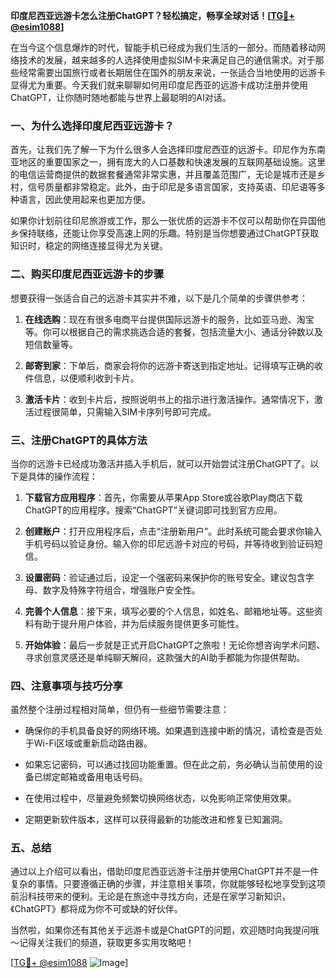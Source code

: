**印度尼西亚远游卡怎么注册ChatGPT？轻松搞定，畅享全球对话！[[TG💪+ @esim1088](https://t.me/s/esim1088)]**

在当今这个信息爆炸的时代，智能手机已经成为我们生活的一部分。而随着移动网络技术的发展，越来越多的人选择使用虚拟SIM卡来满足自己的通信需求。对于那些经常需要出国旅行或者长期居住在国外的朋友来说，一张适合当地使用的远游卡显得尤为重要。今天我们就来聊聊如何用印度尼西亚的远游卡成功注册并使用ChatGPT，让你随时随地都能与世界上最聪明的AI对话。

### 一、为什么选择印度尼西亚远游卡？

首先，让我们先了解一下为什么很多人会选择印度尼西亚的远游卡。印尼作为东南亚地区的重要国家之一，拥有庞大的人口基数和快速发展的互联网基础设施。这里的电信运营商提供的数据套餐通常非常实惠，并且覆盖范围广，无论是城市还是乡村，信号质量都非常稳定。此外，由于印尼是多语言国家，支持英语、印尼语等多种语言，因此使用起来也更加方便。

如果你计划前往印尼旅游或工作，那么一张优质的远游卡不仅可以帮助你在异国他乡保持联络，还能让你享受高速上网的乐趣。特别是当你想要通过ChatGPT获取知识时，稳定的网络连接显得尤为关键。

### 二、购买印度尼西亚远游卡的步骤

想要获得一张适合自己的远游卡其实并不难，以下是几个简单的步骤供参考：

1. **在线选购**：现在有很多电商平台提供国际远游卡的服务，比如亚马逊、淘宝等。你可以根据自己的需求挑选合适的套餐，包括流量大小、通话分钟数以及短信数量等。
   
2. **邮寄到家**：下单后，商家会将你的远游卡寄送到指定地址。记得填写正确的收件信息，以便顺利收到卡片。

3. **激活卡片**：收到卡片后，按照说明书上的指示进行激活操作。通常情况下，激活过程很简单，只需输入SIM卡序列号即可完成。

### 三、注册ChatGPT的具体方法

当你的远游卡已经成功激活并插入手机后，就可以开始尝试注册ChatGPT了。以下是具体的操作流程：

1. **下载官方应用程序**：首先，你需要从苹果App Store或谷歌Play商店下载ChatGPT的应用程序。搜索“ChatGPT”关键词即可找到官方应用。

2. **创建账户**：打开应用程序后，点击“注册新用户”。此时系统可能会要求你输入手机号码以验证身份。输入你的印尼远游卡对应的号码，并等待收到验证码短信。

3. **设置密码**：验证通过后，设定一个强密码来保护你的账号安全。建议包含字母、数字及特殊字符组合，增强账户安全性。

4. **完善个人信息**：接下来，填写必要的个人信息，如姓名、邮箱地址等。这些资料有助于提升用户体验，并为后续服务提供更多可能性。

5. **开始体验**：最后一步就是正式开启ChatGPT之旅啦！无论你想咨询学术问题、寻求创意灵感还是单纯聊天解闷，这款强大的AI助手都能为你提供帮助。

### 四、注意事项与技巧分享

虽然整个注册过程相对简单，但仍有一些细节需要注意：

- 确保你的手机具备良好的网络环境。如果遇到连接中断的情况，请检查是否处于Wi-Fi区域或重新启动路由器。
  
- 如果忘记密码，可以通过找回功能重置。但在此之前，务必确认当前使用的设备已绑定邮箱或备用电话号码。

- 在使用过程中，尽量避免频繁切换网络状态，以免影响正常使用效果。

- 定期更新软件版本，这样可以获得最新的功能改进和修复已知漏洞。

### 五、总结

通过以上介绍可以看出，借助印度尼西亚远游卡注册并使用ChatGPT并不是一件复杂的事情。只要遵循正确的步骤，并注意相关事项，你就能够轻松地享受到这项前沿科技带来的便利。无论是在旅途中寻找方向，还是在家学习新知识，《ChatGPT》都将成为你不可或缺的好伙伴。

当然啦，如果你还有其他关于远游卡或是ChatGPT的问题，欢迎随时向我提问哦～记得关注我们的频道，获取更多实用攻略吧！

[[TG💪+ @esim1088](https://t.me/s/esim1088) ![Image](https://i.postimg.cc/4NQfJmqS/Snipaste-2025-05-13-00-14-12.png)]